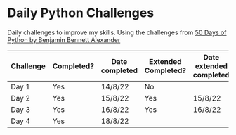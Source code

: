 # Daily Python Challenges
 
Daily challenges to improve my skills. Using the challenges from [50 Days of Python by Benjamin Bennett Alexander](https://benjaminb.gumroad.com/l/zybjn) 

| Challenge | Completed? | Date completed | Extended Completed? | Date extended completed | Notes |
|-----------|------------|----------------|---------------------|-------------------------|-------|
| Day 1     | Yes        | 14/8/22        | No                  |                         |       |
| Day 2     | Yes        | 15/8/22        | Yes                 | 15/8/22                 |       |
| Day 3     | Yes        | 16/8/22        | Yes                 | 16/8/22                 |       |
| Day 4     | Yes        | 18/8/22        |                     |                         |       |



